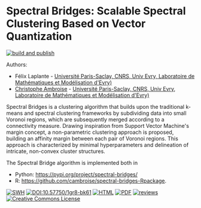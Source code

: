 # Spectral Bridges: Scalable Spectral Clustering Based on Vector Quantization

[![build and publish](https://github.com/computorg/published-202412-ambroise-spectral/actions/workflows/build.yml/badge.svg)](https://github.com/computorg/published-202412-ambroise-spectral/actions/workflows/build.yml)

Authors: 

- Félix Laplante - [Université Paris-Saclay, CNRS, Univ Evry, Laboratoire de Mathématiques et Modélisation d'Evry)](http://www.math-evry.cnrs.fr/)
- [Christophe Ambroise](https://cambroise.github.io/) - [Université Paris-Saclay, CNRS, Univ Evry, Laboratoire de Mathématiques et Modélisation d'Evry)](http://www.math-evry.cnrs.fr/)

Spectral Bridges is a clustering algorithm that  builds upon the traditional k-means and spectral clustering frameworks by subdividing data into small Voronoi regions, which are subsequently merged according to a connectivity measure. Drawing inspiration from Support Vector Machine's margin concept, a non-parametric clustering approach is proposed, building an affinity margin between each pair of Voronoi regions. This approach is characterized by minimal hyperparameters and delineation of intricate, non-convex cluster structures. 

The Spectral Bridge algorithm is implemented both in 

- Python: <https://pypi.org/project/spectral-bridges/>
- R: <https://github.com/cambroise/spectral-bridges-Rpackage>.

[![SWH](https://archive.softwareheritage.org/badge/origin/https://github.com/computorg/published-202412-ambroise-spectral/)](https://archive.softwareheritage.org/browse/origin/?origin_url=https://github.com/computorg/published-202412-ambroise-spectral)
[![DOI:10.57750/1gr8-bk61](https://img.shields.io/badge/DOI-10.57750/1gr8--bk61-034E79.svg)](https://doi.org/10.57750/1gr8-bk61)
[![HTML](https://img.shields.io/badge/article-HTML-034E79)](https://computo.sfds.asso.fr/published-202412-ambroise-spectral/)
[![PDF](https://img.shields.io/badge/article-PDF-034E79)](https://computo.sfds.asso.fr/published-202412-ambroise-spectral/published-202412-ambroise-spectral.pdf)
[![reviews](https://img.shields.io/badge/review-report%201-blue)](https://github.com/computorg/published-202412-ambroise-spectral/issues/2)
[![Creative Commons License](https://i.creativecommons.org/l/by/4.0/80x15.png)](http://creativecommons.org/licenses/by/4.0/)
